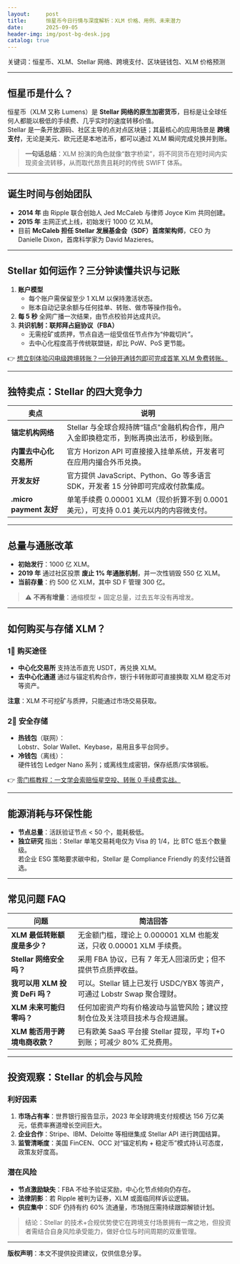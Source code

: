 ```yaml
---
layout:     post
title:      恒星币今日行情与深度解析：XLM 价格、用例、未来潜力
date:       2025-09-05
header-img: img/post-bg-desk.jpg
catalog: true
---
```


关键词：恒星币、XLM、Stellar 网络、跨境支付、区块链钱包、XLM 价格预测

---

## 恒星币是什么？
恒星币（XLM 又称 Lumens）是 **Stellar 网络的原生加密货币**，目标是让全球任何人都能以极低的手续费、几乎实时的速度转移价值。  
Stellar 是一条开放源码、社区主导的点对点区块链；其最核心的应用场景是 **跨境支付**，无论是美元、欧元还是本地法币，都可以通过 XLM 瞬间完成兑换并到账。

> **一句话总结**：XLM 扮演的角色就像“数字桥梁”，将不同货币在短时间内实现资金流转移，从而取代昂贵且耗时的传统 SWIFT 体系。

---

## 诞生时间与创始团队
- **2014 年** 由 Ripple 联合创始人 Jed McCaleb 与律师 Joyce Kim 共同创建。  
- **2015 年** 主网正式上线，初始发行 1000 亿 XLM。  
- 目前 **McCaleb 担任 Stellar 发展基金会（SDF）首席架构师**，CEO 为 Danielle Dixon，首席科学家为 David Mazieres。

---

## Stellar 如何运作？三分钟读懂共识与记账
1. **账户模型**  
   - 每个账户需保留至少 1 XLM 以保持激活状态。  
   - 账本自动记录余额与任何挂单、转账、做市等操作指令。  
2. **每 5 秒** 全网广播一次结果，由节点校验并达成共识。  
3. **共识机制：联邦拜占庭协议（FBA）**  
   - 无需挖矿或质押，节点自选一组受信任节点作为“仲裁切片”。  
   - 去中心化程度高于传统联盟链，却比 PoW、PoS 更节能。

👉 [想立刻体验闪电级跨境转账？一分钟开通钱包即可完成首笔 XLM 免费转账。](https://okxdog.com/)

---

## 独特卖点：Stellar 的四大竞争力
| 卖点                   | 说明                                                                                                   |
|------------------------|--------------------------------------------------------------------------------------------------------|
| **锚定机构网络**        | Stellar 与全球合规持牌“锚点”金融机构合作，用户入金即换稳定币，到帐再换出法币，秒级到账。                   |
| **内置去中心化交易所**  | 官方 Horizon API 可直接接入挂单系统，开发者可在应用内撮合外币兑换。                                       |
| **开发友好**           | 官方提供 JavaScript、Python、Go 等多语言 SDK，开发者 15 分钟即可完成收付款集成。                           |
| **.micro payment 友好** | 单笔手续费 0.00001 XLM（现价折算不到 0.0001 美元），可支持 0.01 美元以内的内容微支付。                        |

---

## 总量与通胀改革
- **初始发行**：1000 亿 XLM。  
- **2019 年** 通过社区投票 **废止 1% 年通胀机制**，并一次性销毁 550 亿 XLM。  
- **当前存量**：约 500 亿 XLM，其中 SD F 管理 300 亿。  
> ⚠️ **不再有增量**：通缩模型 + 固定总量，过去五年没有再增发。

---

## 如何购买与存储 XLM？
### 1⃣ 购买途径
- **中心化交易所** 支持法币直充 USDT，再兑换 XLM。  
- **去中心化通道** 通过与锚定机构合作，银行卡转账即可直接换取 XLM 稳定币对等资产。  

**注意**：XLM 不可挖矿与质押，只能通过市场交易获取。

### 2⃣ 安全存储
- **热钱包**（联网）：  
   Lobstr、Solar Wallet、Keybase，易用且多平台同步。  
- **冷钱包**（离线）：  
   硬件钱包 Ledger Nano 系列；或离线生成密钥，保存纸质/实体钢板。  

👉 [零门槛教程：一文学会索赔恒星空投、转账 0 手续费实战。](https://okxdog.com/)

---

## 能源消耗与环保性能
- **节点总量**：活跃验证节点 < 50 个，能耗极低。  
- **独立研究** 指出：Stellar 单笔交易耗电仅为 Visa 的 1/4，比 BTC 低五个数量级。  
若企业 ESG 策略要求碳中和，Stellar 是 Compliance Friendly 的支付公链首选。

---

## 常见问题 FAQ
| 问题 | 简洁回答 |
|---|---|
| **XLM 最低转账额度是多少？** | 无金额门槛，理论上 0.000001 XLM 也能发送，只收 0.00001 XLM 手续费。 |
| **Stellar 网络安全吗？** | 采用 FBA 协议，已有 7 年无人回滚历史；但不提供节点质押收益。 |
| **我可以用 XLM 投资 DeFi 吗？** | 可以。Stellar 链上已发行 USDC/YBX 等资产，可通过 Lobstr Swap 聚合理财。 |
| **XLM 未来可能归零吗？** | 任何加密资产均有价格波动与监管风险；建议控制仓位及关注项目技术与合规进展。 |
| **XLM 能否用于跨境电商收款？** | 已有欧美 SaaS 平台接 Stellar 提现，平均 T+0 到账；可减少 80% 汇兑费用。 |

---

## 投资观察：Stellar 的机会与风险

### 利好因素
1. **市场占有率**：世界银行报告显示，2023 年全球跨境支付规模达 156 万亿美元，低费率赛道增长空间巨大。  
2. **企业合作**：Stripe、IBM、Deloitte 等相继集成 Stellar API 进行跨国结算。  
3. **监管清晰度**：美国 FinCEN、OCC 对“锚定机构 + 稳定币”模式持认可态度，政策友好度高。

### 潜在风险
- **节点激励缺失**：FBA 不给予验证奖励，中心化节点倾向仍存在。  
- **法律阴影**：若 Ripple 被判为证券，XLM 或面临同样诉讼逻辑。  
- **供应集中**：SDF 仍持有约 60% 流通量，市场抛压需持续跟踪解锁计划。

> 结论：Stellar 的技术+合规优势使它在跨境支付场景拥有一席之地，但投资者需结合自身风险承受能力，做好仓位与时间周期的双重管理。

---

**版权声明**：本文不提供投资建议，仅供信息分享。
